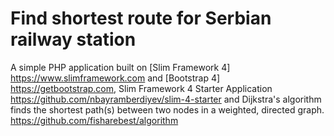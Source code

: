 # Find shortest route for Serbian railway station

A simple PHP application built on [Slim Framework 4] https://www.slimframework.com and [Bootstrap 4] https://getbootstrap.com, Slim Framework 4 Starter Application https://github.com/nbayramberdiyev/slim-4-starter and Dijkstra's algorithm finds the shortest path(s) between two nodes in a weighted, directed graph. https://github.com/fisharebest/algorithm
